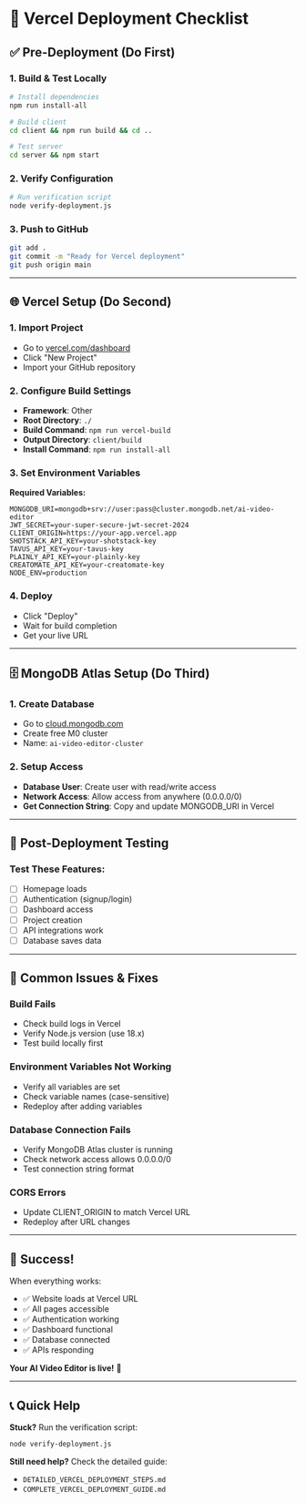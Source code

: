 # 🚀 Vercel Deployment Checklist

## ✅ Pre-Deployment (Do First)

### 1. Build & Test Locally
```bash
# Install dependencies
npm run install-all

# Build client
cd client && npm run build && cd ..

# Test server
cd server && npm start
```

### 2. Verify Configuration
```bash
# Run verification script
node verify-deployment.js
```

### 3. Push to GitHub
```bash
git add .
git commit -m "Ready for Vercel deployment"
git push origin main
```

---

## 🌐 Vercel Setup (Do Second)

### 1. Import Project
- Go to [vercel.com/dashboard](https://vercel.com/dashboard)
- Click "New Project"
- Import your GitHub repository

### 2. Configure Build Settings
- **Framework**: Other
- **Root Directory**: `./`
- **Build Command**: `npm run vercel-build`
- **Output Directory**: `client/build`
- **Install Command**: `npm run install-all`

### 3. Set Environment Variables
**Required Variables:**
```
MONGODB_URI=mongodb+srv://user:pass@cluster.mongodb.net/ai-video-editor
JWT_SECRET=your-super-secure-jwt-secret-2024
CLIENT_ORIGIN=https://your-app.vercel.app
SHOTSTACK_API_KEY=your-shotstack-key
TAVUS_API_KEY=your-tavus-key
PLAINLY_API_KEY=your-plainly-key
CREATOMATE_API_KEY=your-creatomate-key
NODE_ENV=production
```

### 4. Deploy
- Click "Deploy"
- Wait for build completion
- Get your live URL

---

## 🗄️ MongoDB Atlas Setup (Do Third)

### 1. Create Database
- Go to [cloud.mongodb.com](https://cloud.mongodb.com)
- Create free M0 cluster
- Name: `ai-video-editor-cluster`

### 2. Setup Access
- **Database User**: Create user with read/write access
- **Network Access**: Allow access from anywhere (0.0.0.0/0)
- **Get Connection String**: Copy and update MONGODB_URI in Vercel

---

## 🧪 Post-Deployment Testing

### Test These Features:
- [ ] Homepage loads
- [ ] Authentication (signup/login)
- [ ] Dashboard access
- [ ] Project creation
- [ ] API integrations work
- [ ] Database saves data

---

## 🔧 Common Issues & Fixes

### Build Fails
- Check build logs in Vercel
- Verify Node.js version (use 18.x)
- Test build locally first

### Environment Variables Not Working
- Verify all variables are set
- Check variable names (case-sensitive)
- Redeploy after adding variables

### Database Connection Fails
- Verify MongoDB Atlas cluster is running
- Check network access allows 0.0.0.0/0
- Test connection string format

### CORS Errors
- Update CLIENT_ORIGIN to match Vercel URL
- Redeploy after URL changes

---

## 🎉 Success!

When everything works:
- ✅ Website loads at Vercel URL
- ✅ All pages accessible
- ✅ Authentication working
- ✅ Dashboard functional
- ✅ Database connected
- ✅ APIs responding

**Your AI Video Editor is live!** 🚀

---

## 📞 Quick Help

**Stuck?** Run the verification script:
```bash
node verify-deployment.js
```

**Still need help?** Check the detailed guide:
- `DETAILED_VERCEL_DEPLOYMENT_STEPS.md`
- `COMPLETE_VERCEL_DEPLOYMENT_GUIDE.md`
